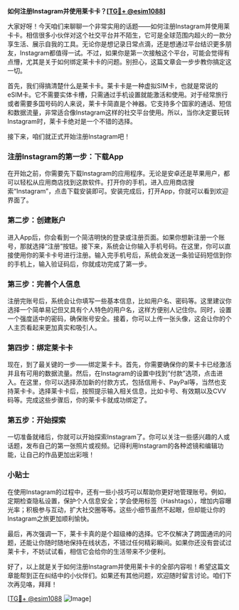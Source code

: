 **如何注册Instagram并使用莱卡卡？[[TG💪+ @esim1088](https://t.me/s/esim1088)]**

大家好呀！今天咱们来聊聊一个非常实用的话题——如何注册Instagram并使用莱卡卡。相信很多小伙伴对这个社交平台并不陌生，它可是全球范围内超火的一款分享生活、展示自我的工具。无论你是想记录日常点滴，还是想通过平台结识更多朋友，Instagram都值得一试。不过，如果你是第一次接触这个平台，可能会觉得有点懵，尤其是关于如何绑定莱卡卡的问题。别担心，这篇文章会一步步教你搞定这一切。

首先，我们得搞清楚什么是莱卡卡。莱卡卡是一种虚拟SIM卡，也就是常说的eSIM卡。它不需要实体卡槽，只需通过手机设置就能激活和使用。对于经常旅行或者需要多国号码的人来说，莱卡卡简直是个神器。它支持多个国家的通话、短信和数据流量，非常适合像Instagram这样的社交平台使用。所以，当你决定要玩转Instagram时，莱卡卡绝对是一个不错的选择。

接下来，咱们就正式开始注册Instagram吧！

### 注册Instagram的第一步：下载App

在开始之前，你需要先下载Instagram的应用程序。无论是安卓还是苹果用户，都可以轻松从应用商店找到这款软件。打开你的手机，进入应用商店搜索“Instagram”，点击下载安装即可。安装完成后，打开App，你就可以看到欢迎界面了。

### 第二步：创建账户

进入App后，你会看到一个简洁明快的登录或注册页面。如果你想新注册一个账号，那就选择“注册”按钮。接下来，系统会让你输入手机号码。在这里，你可以直接使用你的莱卡卡号进行注册。输入完手机号后，系统会发送一条验证码短信到你的手机上，输入验证码后，你就成功完成了第一步。

### 第三步：完善个人信息

注册完账号后，系统会让你填写一些基本信息，比如用户名、密码等。这里建议你选择一个简单易记但又具有个人特色的用户名，这样方便别人记住你。同时，设置一个强度适中的密码，确保账号安全。接着，你可以上传一张头像，这会让你的个人主页看起来更加真实和吸引人。

### 第四步：绑定莱卡卡

现在，到了最关键的一步——绑定莱卡卡。首先，你需要确保你的莱卡卡已经激活并且有可用的数据流量。然后，在Instagram的设置中找到“付款”选项，点击进入。在这里，你可以选择添加新的付款方式，包括信用卡、PayPal等，当然也支持莱卡卡。选择莱卡卡后，按照提示输入相关信息，比如卡号、有效期以及CVV码等。完成这些步骤后，你的莱卡卡就成功绑定了。

### 第五步：开始探索

一切准备就绪后，你就可以开始探索Instagram了。你可以关注一些感兴趣的人或话题，发布自己的第一张照片或视频。记得利用Instagram的各种滤镜和编辑功能，让自己的作品更加出彩哦！

### 小贴士

在使用Instagram的过程中，还有一些小技巧可以帮助你更好地管理账号。例如，定期检查隐私设置，保护个人信息安全；学会使用标签（Hashtags），增加内容曝光率；积极参与互动，扩大社交圈等等。这些小细节虽然不起眼，但却能让你的Instagram之旅更加顺利愉快。

最后，再次强调一下，莱卡卡真的是个超级棒的选择。它不仅解决了跨国通讯的问题，还能让你随时随地保持在线状态，不错过任何精彩瞬间。如果你还没有尝试过莱卡卡，不妨试试看，相信它会给你的生活带来不少便利。

好了，以上就是关于如何注册Instagram并使用莱卡卡的全部内容啦！希望这篇文章能帮到正在纠结中的小伙伴们。如果还有其他问题，欢迎随时留言讨论。咱们下次再见咯，拜拜！

[[TG💪+ @esim1088](https://t.me/s/esim1088) ![Image](https://i.postimg.cc/4NQfJmqS/Snipaste-2025-05-13-00-14-12.png)]